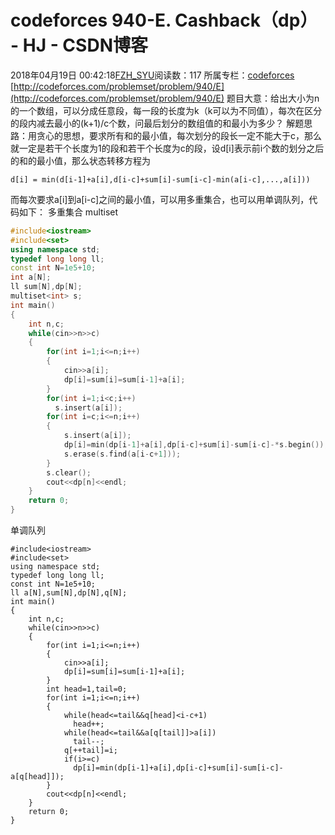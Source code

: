# codeforces 940-E. Cashback（dp） - HJ - CSDN博客
2018年04月19日 00:42:18[FZH_SYU](https://me.csdn.net/feizaoSYUACM)阅读数：117
所属专栏：[codeforces](https://blog.csdn.net/column/details/17151.html)
[http://codeforces.com/problemset/problem/940/E](http://codeforces.com/problemset/problem/940/E)
题目大意：给出大小为n的一个数组，可以分成任意段，每一段的长度为k（k可以为不同值），每次在区分的段内减去最小的(k+1)/c个数，问最后划分的数组值的和最小为多少？
解题思路：用贪心的思想，要求所有和的最小值，每次划分的段长一定不能大于c，那么就一定是若干个长度为1的段和若干个长度为c的段，设d[i]表示前i个数的划分之后的和的最小值，那么状态转移方程为
```
d[i] = min(d[i-1]+a[i],d[i-c]+sum[i]-sum[i-c]-min(a[i-c],...,a[i]))
```
而每次要求a[i]到a[i-c]之间的最小值，可以用多重集合，也可以用单调队列，代码如下：
多重集合 multiset
```cpp
#include<iostream>
#include<set>
using namespace std;
typedef long long ll;
const int N=1e5+10;
int a[N];
ll sum[N],dp[N]; 
multiset<int> s;
int main()
{
    int n,c;
    while(cin>>n>>c)
    {
        for(int i=1;i<=n;i++)
        {
            cin>>a[i];
            dp[i]=sum[i]=sum[i-1]+a[i];
        }
        for(int i=1;i<c;i++)
          s.insert(a[i]);
        for(int i=c;i<=n;i++)
        {
            s.insert(a[i]);
            dp[i]=min(dp[i-1]+a[i],dp[i-c]+sum[i]-sum[i-c]-*s.begin());
            s.erase(s.find(a[i-c+1]));
        }
        s.clear();
        cout<<dp[n]<<endl;
    }
    return 0;
}
```
单调队列 
```
#include<iostream>
#include<set>
using namespace std;
typedef long long ll;
const int N=1e5+10;
ll a[N],sum[N],dp[N],q[N]; 
int main()
{
    int n,c;
    while(cin>>n>>c)
    {
        for(int i=1;i<=n;i++)
        {
            cin>>a[i];
            dp[i]=sum[i]=sum[i-1]+a[i];
        }
        int head=1,tail=0;
        for(int i=1;i<=n;i++)
        {
            while(head<=tail&&q[head]<i-c+1) 
              head++;
            while(head<=tail&&a[q[tail]]>a[i])
              tail--;
            q[++tail]=i;
            if(i>=c)
              dp[i]=min(dp[i-1]+a[i],dp[i-c]+sum[i]-sum[i-c]-a[q[head]]);
        }
        cout<<dp[n]<<endl;
    }
    return 0;
}
```

